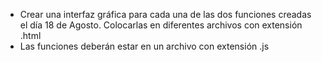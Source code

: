 - Crear una interfaz gráfica para cada una de las dos funciones creadas el día 18 de Agosto. Colocarlas
en diferentes archivos con extensión .html
- Las funciones deberán estar en un archivo con extensión .js
